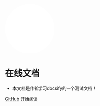<img width="160px" style="border-radius: 50%" bor src="images/docs-icon.svg">

# 在线文档

- 本文档是作者学习docsify的一个测试文档！

[GitHub](<https://github.com/wentaosoft/docs>)
[开始阅读](README.md)

